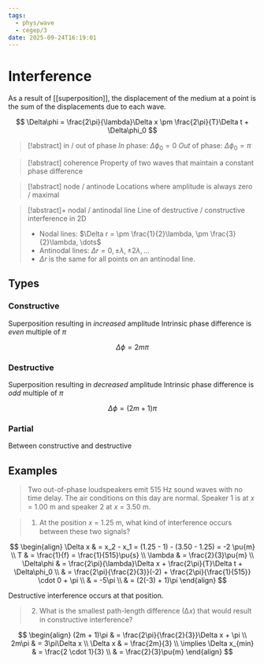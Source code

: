 ```yaml
---
tags:
  - phys/wave
  - cegep/3
date: 2025-09-24T16:19:01
---
```


# Interference

As a result of [[superposition]], the displacement of the medium at a point is the sum of the displacements due to each wave.

$$
\Delta\phi = \frac{2\pi}{\lambda}\Delta x \pm \frac{2\pi}{T}\Delta t + \Delta\phi_0
$$

> [!abstract] in / out of phase
> *In* phase: $\Delta\phi_0 = 0$
> *Out* of phase: $\Delta\phi_0 = \pi$

> [!abstract] coherence
> Property of two waves that maintain a constant phase difference

> [!abstract] node / antinode
> Locations where amplitude is always zero / maximal

> [!abstract]+ nodal / antinodal line
> Line of destructive / constructive interference in 2D
> 
> - Nodal lines: $\Delta r = \pm \frac{1}{2}\lambda, \pm \frac{3}{2}\lambda, \dots$
> - Antinodal lines: $\Delta r = 0, \pm\lambda, \pm 2\lambda, \dots$
> - $\Delta r$ is the same for all points on an antinodal line.

## Types

### Constructive

Superposition resulting in *increased* amplitude
Intrinsic phase difference is *even* multiple of $\pi$

$$
\Delta\phi = 2m\pi
$$

### Destructive

Superposition resulting in *decreased* amplitude
Intrinsic phase difference is *odd* multiple of $\pi$

$$
\Delta\phi = (2m + 1)\pi
$$

### Partial

Between constructive and destructive

## Examples

> Two out-of-phase loudspeakers emit 515 Hz sound waves with no time delay. The air conditions on this day are normal. Speaker 1 is at 𝑥 = 1.00 m and speaker 2 at 𝑥 = 3.50 m.

> 1. At the position 𝑥 = 1.25 m, what kind of interference occurs between these two signals?

$$
\begin{align}
\Delta x & = x_2 - x_1 = (1.25 - 1) - (3.50 - 1.25) = -2 \pu{m} \\
T & = \frac{1}{f} = \frac{1}{515}\pu{s} \\
\lambda & = \frac{2}{3}\pu{m} \\
\Delta\phi & = \frac{2\pi}{\lambda}\Delta x + \frac{2\pi}{T}\Delta t + \Delta\phi_0 \\
 & = \frac{2\pi}{\frac{2}{3}}(-2) + \frac{2\pi}{\frac{1}{515}} \cdot 0 + \pi \\
 & = -5\pi \\
 & = (2(-3) + 1)\pi
\end{align}
$$

Destructive interference occurs at that position.

> 2. What is the smallest path-length difference (∆𝑥) that would result in constructive interference?

$$
\begin{align}
(2m + 1)\pi & = \frac{2\pi}{\frac{2}{3}}\Delta x + \pi \\
2m\pi & = 3\pi\Delta x \\
\Delta x & = \frac{2m}{3} \\
\implies \Delta x_{min} & = \frac{2 \cdot 1}{3} \\
 & = \frac{2}{3}\pu{m}
\end{align}
$$